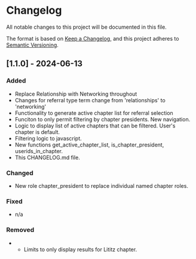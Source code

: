 # Changelog

All notable changes to this project will be documented in this file.

The format is based on [Keep a Changelog](https://keepachangelog.com/en/1.1.0/),
and this project adheres to [Semantic Versioning](https://semver.org/spec/v2.0.0.html).

## [1.1.0] - 2024-06-13

### Added

 - Replace Relationship with Networking throughout
 - Changes for referral type term change from 'relationships' to 'networking'
 - Functionality to generate active chapter list for referral selection
 - Funciton to only permit filtering by chapter presidents. New navigation. 
 - Logic to display list of active chapters that can be filtered. User's chapter is default. 
 - Filtering logic to javascript. 
 - New functions get_active_chapter_list, is_chapter_president, userids_in_chapter.
 - This CHANGELOG.md file. 

### Changed

 - New role chapter_president to replace individual named chapter roles. 


### Fixed

- n/a

### Removed

- - Limits to only display results for Lititz chapter.